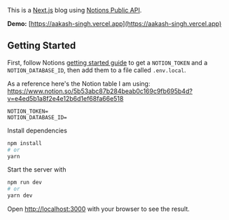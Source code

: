 This is a [Next.js](https://nextjs.org/) blog using [Notions Public API](https://developers.notion.com).

__Demo:__ [https://aakash-singh.vercel.app](https://aakash-singh.vercel.app)

## Getting Started

First, follow Notions [getting started guide](https://developers.notion.com/docs/getting-started) to get a `NOTION_TOKEN` and a `NOTION_DATABASE_ID`, then add them to a file called `.env.local`.

As a reference here's the Notion table I am using: https://www.notion.so/5b53abc87b284beab0c169c9fb695b4d?v=e4ed5b1a8f2e4e12b6d1ef68fa66e518

```
NOTION_TOKEN=
NOTION_DATABASE_ID=
```

Install dependencies

```bash
npm install
# or
yarn
```

Start the server with

```bash
npm run dev
# or
yarn dev
```

Open [http://localhost:3000](http://localhost:3000) with your browser to see the result.
